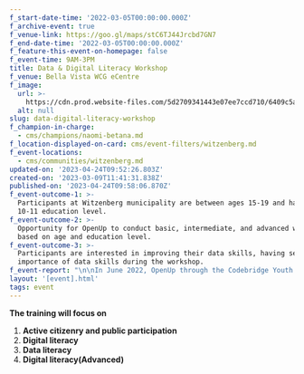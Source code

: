 ```yaml
---
f_start-date-time: '2022-03-05T00:00:00.000Z'
f_archive-event: true
f_venue-link: https://goo.gl/maps/stC6TJ44Jrcbd7GN7
f_end-date-time: '2022-03-05T00:00:00.000Z'
f_feature-this-event-on-homepage: false
f_event-time: 9AM-3PM
title: Data & Digital Literacy Workshop
f_venue: Bella Vista WCG eCentre
f_image:
  url: >-
    https://cdn.prod.website-files.com/5d2709341443e07ee7ccd710/6409c5ad2f8b9a82cebb1675_IMG_5435.jpg
  alt: null
slug: data-digital-literacy-workshop
f_champion-in-charge:
  - cms/champions/naomi-betana.md
f_location-displayed-on-card: cms/event-filters/witzenberg.md
f_event-locations:
  - cms/communities/witzenberg.md
updated-on: '2023-04-24T09:52:26.803Z'
created-on: '2023-03-09T11:41:31.838Z'
published-on: '2023-04-24T09:58:06.870Z'
f_event-outcome-1: >-
  Participants at Witzenberg municipality are between ages 15-19 and have grade
  10-11 education level.
f_event-outcome-2: >-
  Opportunity for OpenUp to conduct basic, intermediate, and advanced workshops
  based on age and education level.
f_event-outcome-3: >-
  Participants are interested in improving their data skills, having seen the
  importance of data skills during the workshop.
f_event-report: "‍\n\nIn June 2022, OpenUp through the Codebridge Youth Program hosted a two days workshop in [Witzenberg municipality](http://www.witzenberg.gov.za/). Codebridge Youth Project is focused on developing youth in areas to have the necessary skills and knowledge to engage on issues affecting them. A pre and post workshop survey were conducted to assess the level of understanding of municipal processes, reports, and civic tech tool\n\n![](/assets/images/downloaded/64464a3f172ade12c7607f6b_IMG_6195.jpg)\n\nThe first session of the workshop focused on public participation processes in a municipality. Participants were taken through the municipal processes and how to access the relevant information to make informed decisions in their municipality. The aim of public participation is to increase civic engagement within local government. Before the OpenUp team shared knowledge on public participation, surveys were conducted by participants for the team to assess the level of awareness participants had on municipal processes including public participation.\_\n\n‍\n\n![](/assets/images/downloaded/64464a49657eba5694d5576d_IMG_6168.jpg)\n\n‍"
layout: '[event].html'
tags: event
---
```


**The training will focus on**

1.  **Active citizenry and public participation**
2.  **Digital literacy**
3.  **Data literacy** 
4.  **Digital literacy(Advanced)**

‍
